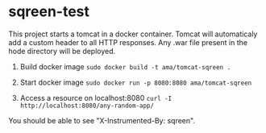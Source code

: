 # sqreen-test

This project starts a tomcat in a docker container. Tomcat will automaticaly add a custom header to all HTTP responses. Any .war file present in the hode directory will be deployed.

1. Build docker image
`sudo docker build -t ama/tomcat-sqreen .` 

2. Start docker image
`sudo docker run -p 8080:8080 ama/tomcat-sqreen`

3. Access a resource on localhost:8080
`curl -I http://localhost:8080/any-random-app/`

You should be able to see "X-Instrumented-By: sqreen".
